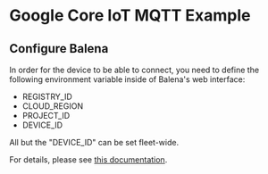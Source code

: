 # Google Core IoT MQTT Example

## Configure Balena

In order for the device to be able to connect, you need to define the following environment variable inside of Balena's web interface:

 * REGISTRY_ID
 * CLOUD_REGION
 * PROJECT_ID
 * DEVICE_ID

All but the "DEVICE_ID" can be set fleet-wide.

For details, please see [this documentation](https://github.com/WoTTsecurity/agent/tree/master/docs/examples/google-core-iot).

